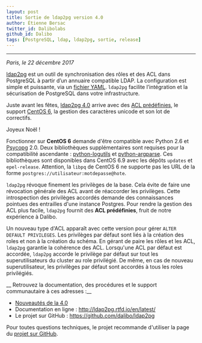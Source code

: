 ```yaml
---
layout: post
title: Sortie de ldap2pg version 4.0 
author: Étienne Bersac
twitter_id: Dalibolabs
github_id: Dalibo
tags: [PostgreSQL, ldap, ldap2pg, sortie, release]
---
```


---
*Paris, le 22 décembre 2017*

[ldap2pg](http://ldap2pg.rtfd.io/en/latest/) est un outil de synchronisation des
rôles et des ACL dans PostgreSQL à partir d’un annuaire compatible LDAP. La
configuration est simple et puissante, via un [fichier
YAML](http://ldap2pg.rtfd.io/en/latest/config). `ldap2pg` facilite l’intégration
et la sécurisation de PostgreSQL dans votre infrastructure.

Juste avant les fêtes, [ldap2pg
4.0](http://ldap2pg.rtfd.io/en/latest/changelog/#ldap2pg-40) arrive avec des
[ACL prédéfinies](http://ldap2pg.rtfd.io/en/latest/wellknown), le support
[CentOS 6](http://ldap2pg.rtfd.io/en/latest/install/), la gestion des caractères
unicode et son lot de correctifs.

Joyeux Noël !

<!--MORE-->

Fonctionner sur **CentOS 6** demande d'être compatible avec Python 2.6 et
[Psycopg](http://initd.org/psycopg/docs/) 2.0. Deux bibliothèques
supplémentaires sont requises pour la compatibilité ascendante :
[python-logutils](https://pythonhosted.org/logutils/) et
[python-argparse](https://github.com/ThomasWaldmann/argparse/). Ces
bibliothèques sont disponibles dans CentOS 6.9 avec les dépôts `updates` et
`epel-release`. Attention, la `libpq` de CentOS 6 ne supporte pas les URL de la
forme `postgres://utilisateur:motdepasse@hote`.

`ldap2pg` révoque finement les privilèges de la base. Cela évite de faire une
révocation générale des ACL avant de réaccorder les privilèges. Cette
introspection des privilèges accordés demande des connaissances pointues des
entrailles d'une instance Postgres. Pour rendre la gestion des ACL plus facile,
`ldap2pg` fournit des **ACL prédéfinies**, fruit de notre expérience à Dalibo.

Un nouveau type d'ACL apparaît avec cette version pour gérer `ALTER DEFAULT
PRIVILEGES`. Les privilèges par défaut sont liés à la création des roles et non
à la création du schéma. En gérant de paire les rôles et les ACL, `ldap2pg`
garantie la cohérence des ACL. Lorsqu'une ACL par défaut est accordée, `ldap2pg`
accorde le privilège par défaut sur tout les superutilisateurs du cluster au
role privilégié. De même, en cas de nouveau superutilisateur, les privilèges par
défaut sont accordés à tous les roles privilégiés.


__ Retrouvez la documentation, des procédures et le support communautaire à ces
adresses :__

* [Nouveautés de la
  4.0](http://ldap2pg.rtfd.io/en/latest/changelog/#ldap2pg-40)
* Documentation en ligne : http://ldap2pg.rtfd.io/en/latest/
* Le projet sur GitHub : https://github.com/dalibo/ldap2pg

Pour toutes questions techniques, le projet recommande d'utiliser la page du
[projet sur GitHub](https://github.com/dalibo/ldap2pg/issues).

